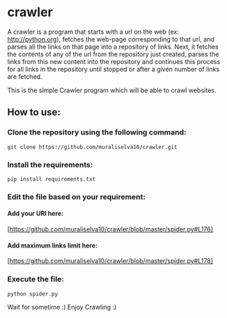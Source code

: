 # crawler
A crawler is a program that starts with a url on the web (ex: http://python.org), fetches the web-page corresponding to that url, and parses all the links on that page into a repository of links. Next, it fetches the contents of any of the url from the repository just created, parses the links from this new content into the repository and continues this process for all links in the repository until stopped or after a given number of links are fetched. 

This is the simple Crawler program which will be able to crawl websites.

## How to use:

### Clone the repository using the following command:

```
git clone https://github.com/muraliselva10/crawler.git
```

### Install the requirements:

```
pip install requirements.txt
```

### Edit the file based on your requirement:

#### Add your URl here:

[https://github.com/muraliselva10/crawler/blob/master/spider.py#L176]

#### Add maximum links limit here:

[https://github.com/muraliselva10/crawler/blob/master/spider.py#L178]

### Execute the file:

```
python spider.py
```

Wait for sometime :) Enjoy Crawling :)
